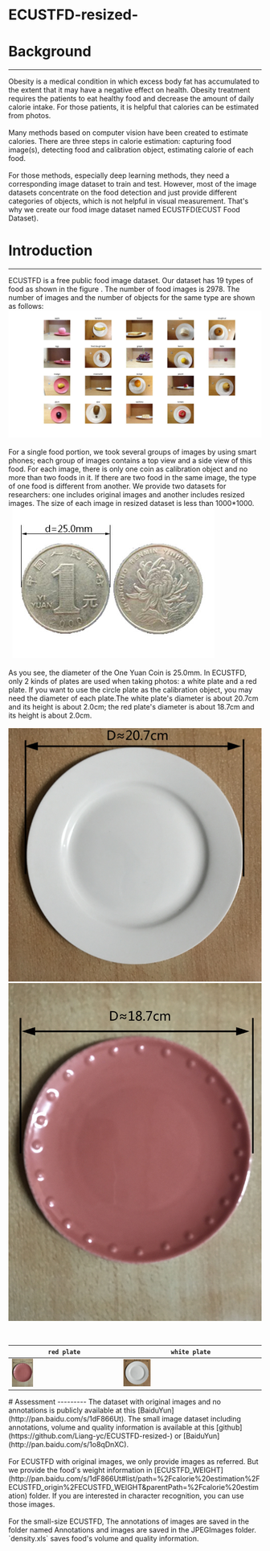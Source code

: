 # ECUSTFD-resized-
# Background
------
Obesity is a medical condition in which excess body fat has accumulated to the extent that it may have a negative effect on health.  Obesity treatment requires the patients to eat healthy food and decrease the amount of daily calorie intake. For those patients, it is helpful that calories can be estimated from photos.
<br><br>
    Many methods based on computer vision have been created to estimate calories. There are three steps in calorie estimation: capturing food image(s), detecting food and calibration object, estimating calorie of each food.
<br><br>
    For those methods, especially deep learning methods, they need a corresponding image dataset to train and test. However, most of the image datasets concentrate on the food detection and just provide different categories of objects, which is not helpful in visual measurement. That's why we create our food image dataset named ECUSTFD(ECUST Food Dataset).
# Introduction
------
ECUSTFD is a free public food image dataset. Our dataset has 19 types of food as shown in the figure . The number of food images is 2978. The number of images and the number of objects for the same type are shown as follows:
![food samples](https://github.com/Liang-yc/images4readme/blob/master/food_sample.jpg)
<br><br>
    For a single food portion, we took several groups of images by using smart phones; each group of images contains a top view and a side view of this food. For each image, there is only one coin as calibration object and no more than two foods in it. If there are two food in the same image, the type of one food is different from another. We provide two datasets for researchers: one includes original images and another includes resized images. The size of each image in resized dataset is less than 1000*1000.<br> 
![coin](https://github.com/Liang-yc/images4readme/blob/master/coin%20sides.jpg)
<br><br>
    As you see, the diameter of the One Yuan Coin is 25.0mm. In ECUSTFD, only 2 kinds of plates are used when taking photos: a white plate and a red plate. If you want to use the circle plate as the calibration object, you may need the diameter of each plate.The white plate's diameter is about 20.7cm and its height is about 2.0cm; the red plate's diameter is about 18.7cm and its height is about 2.0cm.
<br><br>
![white plate](https://github.com/Liang-yc/images4readme/blob/master/white_plate.JPG)
![red plate](https://github.com/Liang-yc/images4readme/blob/master/red_plate.JPG)
<table>
    <thead>
        <tr>
            <th><strong><code>red plate</code></strong></th>
            <th><strong><code>white plate</code></strong></th>
        </tr>
    </thead>
    <tbody>
        <tr>
            <td><a href=""><img style="max-width: 20%;max-height:20%;" alt="" src="https://github.com/Liang-yc/images4readme/blob/master/red_plate.JPG" ></a></td>
            <td><a href=""><img style="max-width: 20%;max-height:20%;" alt="" src="https://github.com/Liang-yc/images4readme/blob/master/white_plate.JPG" ></a></td>
        </tr>
    </tbody>
</table>
# Assessment
---------
The dataset with original images and no annotations is publicly available at this [BaiduYun](http://pan.baidu.com/s/1dF866Ut). The small image dataset including annotations, volume and quality information is available at this [github](https://github.com/Liang-yc/ECUSTFD-resized-) or [BaiduYun](http://pan.baidu.com/s/1o8qDnXC). 
<br><br>
    For ECUSTFD with original images, we only provide images as referred. But we provide the food's weight information in [ECUSTFD_WEIGHT](http://pan.baidu.com/s/1dF866Ut#list/path=%2Fcalorie%20estimation%2FECUSTFD_origin%2FECUSTFD_WEIGHT&parentPath=%2Fcalorie%20estimation) folder. If you are interested in character recognition, you can use those images. 
<br><br>
    For the small-size ECUSTFD, The annotations of images are saved in the folder named Annotations and images are saved in the JPEGImages folder. `density.xls` saves food's volume and quality information.
